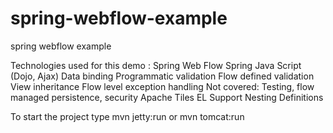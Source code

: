 spring-webflow-example
======================

spring webflow example

Technologies used for this demo :
  Spring Web Flow
    Spring Java Script (Dojo, Ajax)
    Data binding
    Programmatic validation
    Flow defined validation
    View inheritance
    Flow level exception handling
    Not covered: Testing, flow managed persistence, security
  Apache Tiles
    EL Support
    Nesting Definitions

To start the project type mvn jetty:run or mvn tomcat:run